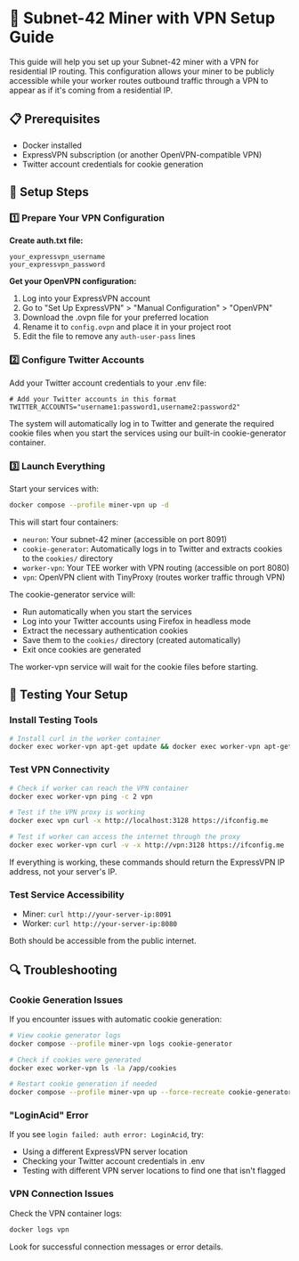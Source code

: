 # 🚀 Subnet-42 Miner with VPN Setup Guide

This guide will help you set up your Subnet-42 miner with a VPN for residential IP routing. This configuration allows your miner to be publicly accessible while your worker routes outbound traffic through a VPN to appear as if it's coming from a residential IP.

## 📋 Prerequisites

- Docker installed
- ExpressVPN subscription (or another OpenVPN-compatible VPN)
- Twitter account credentials for cookie generation

## 🔧 Setup Steps

### 1️⃣ Prepare Your VPN Configuration

**Create auth.txt file:**

```
your_expressvpn_username
your_expressvpn_password
```

**Get your OpenVPN configuration:**

1. Log into your ExpressVPN account
2. Go to "Set Up ExpressVPN" > "Manual Configuration" > "OpenVPN"
3. Download the .ovpn file for your preferred location
4. Rename it to `config.ovpn` and place it in your project root
5. Edit the file to remove any `auth-user-pass` lines

### 2️⃣ Configure Twitter Accounts

Add your Twitter account credentials to your .env file:

```
# Add your Twitter accounts in this format
TWITTER_ACCOUNTS="username1:password1,username2:password2"
```

The system will automatically log in to Twitter and generate the required cookie files when you start the services using our built-in cookie-generator container.

### 3️⃣ Launch Everything

Start your services with:

```bash
docker compose --profile miner-vpn up -d
```

This will start four containers:

- `neuron`: Your subnet-42 miner (accessible on port 8091)
- `cookie-generator`: Automatically logs in to Twitter and extracts cookies to the `cookies/` directory
- `worker-vpn`: Your TEE worker with VPN routing (accessible on port 8080)
- `vpn`: OpenVPN client with TinyProxy (routes worker traffic through VPN)

The cookie-generator service will:

- Run automatically when you start the services
- Log into your Twitter accounts using Firefox in headless mode
- Extract the necessary authentication cookies
- Save them to the `cookies/` directory (created automatically)
- Exit once cookies are generated

The worker-vpn service will wait for the cookie files before starting.

## 🧪 Testing Your Setup

### Install Testing Tools

```bash
# Install curl in the worker container
docker exec worker-vpn apt-get update && docker exec worker-vpn apt-get install -y curl iputils-ping
```

### Test VPN Connectivity

```bash
# Check if worker can reach the VPN container
docker exec worker-vpn ping -c 2 vpn

# Test if the VPN proxy is working
docker exec vpn curl -x http://localhost:3128 https://ifconfig.me

# Test if worker can access the internet through the proxy
docker exec worker-vpn curl -v -x http://vpn:3128 https://ifconfig.me
```

If everything is working, these commands should return the ExpressVPN IP address, not your server's IP.

### Test Service Accessibility

- Miner: `curl http://your-server-ip:8091`
- Worker: `curl http://your-server-ip:8080`

Both should be accessible from the public internet.

## 🔍 Troubleshooting

### Cookie Generation Issues

If you encounter issues with automatic cookie generation:

```bash
# View cookie generator logs
docker compose --profile miner-vpn logs cookie-generator

# Check if cookies were generated
docker exec worker-vpn ls -la /app/cookies

# Restart cookie generation if needed
docker compose --profile miner-vpn up --force-recreate cookie-generator
```

### "LoginAcid" Error

If you see `login failed: auth error: LoginAcid`, try:

- Using a different ExpressVPN server location
- Checking your Twitter account credentials in .env
- Testing with different VPN server locations to find one that isn't flagged

### VPN Connection Issues

Check the VPN container logs:

```bash
docker logs vpn
```

Look for successful connection messages or error details.
